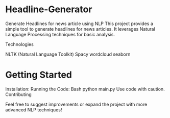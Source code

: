# Headline-Generator
Generate Headlines for news article using NLP
This project provides a simple tool to generate headlines for news articles. It leverages Natural Language Processing techniques for basic analysis.

Technologies

NLTK (Natural Language Toolkit)
Spacy
wordcloud
seaborn
# Getting Started

Installation:
Running the Code:
Bash
python main.py 
Use code with caution.
Contributing

Feel free to suggest improvements or expand the project with more advanced NLP techniques!
